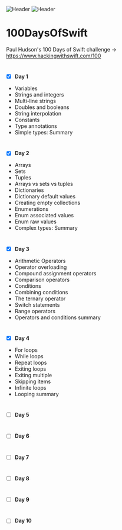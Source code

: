 ![Header](https://img.shields.io/badge/platform-iOS-lightgrey.svg)
![Header](https://img.shields.io/badge/completion-4/100-brightgreen.svg)

# 100DaysOfSwift
Paul Hudson's 100 Days of Swift challenge -> https://www.hackingwithswift.com/100

#
 - [x] <b>Day 1</b>
* Variables
* Strings and integers
* Multi-line strings
* Doubles and booleans
* String interpolation
* Constants
* Type annotations
* Simple types: Summary

#
 - [x] <b>Day 2</b>
* Arrays
* Sets
* Tuples
* Arrays vs sets vs tuples
* Dictionaries
* Dictionary default values
* Creating empty collections
* Enumerations
* Enum associated values
* Enum raw values
* Complex types: Summary

#
 - [x] <b>Day 3</b>
* Arithmetic Operators
* Operator overloading
* Compound assignment operators
* Comparison operators
* Conditions
* Combining conditions
* The ternary operator
* Switch statements
* Range operators
* Operators and conditions summary

#
 - [x] <b>Day 4</b>
* For loops
* While loops
* Repeat loops
* Exiting loops
* Exiting multiple
* Skipping items
* Infinite loops
* Looping summary
 
 #
 - [ ] <b>Day 5</b>
 
 #
 - [ ] <b>Day 6</b>
 
 #
 - [ ] <b>Day 7</b>
 
 #
 - [ ] <b>Day 8</b>
 
 #
 - [ ] <b>Day 9</b>
 
 #
 - [ ] <b>Day 10</b>


